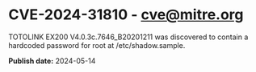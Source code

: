 # CVE-2024-31810 - cve@mitre.org

TOTOLINK EX200 V4.0.3c.7646_B20201211 was discovered to contain a hardcoded password for root at /etc/shadow.sample.

**Publish date:** 2024-05-14

